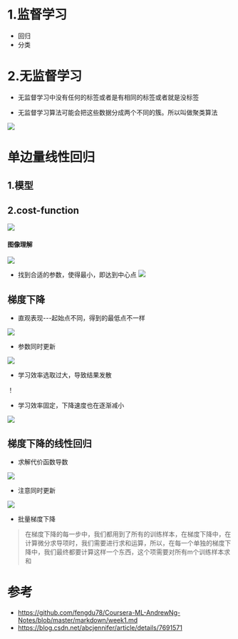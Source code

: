 # 1.监督学习

* 回归
* 分类


# 2.无监督学习


* 无监督学习中没有任何的标签或者是有相同的标签或者就是没标签

* 无监督学习算法可能会把这些数据分成两个不同的簇。所以叫做聚类算法


![](https://github.com/fengdu78/Coursera-ML-AndrewNg-Notes/blob/master/images/94f0b1d26de3923fc4ae934ec05c66ab.png)


# 单边量线性回归

## 1.模型

## 2.cost-function

![](https://github.com/fengdu78/Coursera-ML-AndrewNg-Notes/blob/master/images/10ba90df2ada721cf1850ab668204dc9.png)



#### 图像理解 
![](https://github.com/fengdu78/Coursera-ML-AndrewNg-Notes/blob/master/images/0b789788fc15889fe33fb44818c40852.png)


* 找到合适的参数，使得最小，即达到中心点
![](https://github.com/fengdu78/Coursera-ML-AndrewNg-Notes/blob/master/images/86c827fe0978ebdd608505cd45feb774.png)

## 梯度下降

* 直观表现---起始点不同，得到的最低点不一样

![](https://github.com/LiuChuang0059/Machine_Learning/blob/master/ML-AndrewNg/Images/%E6%A2%AF%E5%BA%A6%E4%B8%8B%E9%99%8D%E6%B3%95%E8%A1%A8%E7%A4%BA.jpg)

* 参数同时更新


![](https://github.com/LiuChuang0059/Machine_Learning/blob/master/ML-AndrewNg/Images/%E6%A2%AF%E5%BA%A6%E4%B8%8B%E9%99%8D%E7%AE%97%E6%B3%95_%E5%90%8C%E6%97%B6%E6%9B%B4%E6%96%B0.png)


* 学习效率选取过大，导致结果发散

！[](https://github.com/LiuChuang0059/Machine_Learning/blob/master/ML-AndrewNg/Images/%E5%AD%A6%E4%B9%A0%E6%95%88%E7%8E%87%E5%A4%A7_%E5%8F%91%E6%95%A3.jpg)


* 学习效率固定，下降速度也在逐渐减小


![](https://github.com/LiuChuang0059/Machine_Learning/blob/master/ML-AndrewNg/Images/%E6%A2%AF%E5%BA%A6%E4%B8%8B%E9%99%8D%E4%BA%8C%E7%BB%B4%E8%BF%87%E7%A8%8B.png)



## 梯度下降的线性回归


* 求解代价函数导数

![](https://github.com/LiuChuang0059/Machine_Learning/blob/master/ML-AndrewNg/Images/%E7%BA%BF%E6%80%A7%E5%9B%9E%E5%BD%92%E6%A2%AF%E5%BA%A6%E4%B8%8B%E9%99%8D.jpg)


* 注意同时更新


![](https://github.com/LiuChuang0059/Machine_Learning/blob/master/ML-AndrewNg/Images/%E6%A2%AF%E5%BA%A6%E4%B8%8B%E9%99%8D%E7%AE%97%E6%B3%95_%E5%90%8C%E6%97%B6%E6%9B%B4%E6%96%B0.png)

* 批量梯度下降

> 在梯度下降的每一步中，我们都用到了所有的训练样本，在梯度下降中，在计算微分求导项时，我们需要进行求和运算，所以，在每一个单独的梯度下降中，我们最终都要计算这样一个东西，这个项需要对所有m个训练样本求和












# 参考

* https://github.com/fengdu78/Coursera-ML-AndrewNg-Notes/blob/master/markdown/week1.md
* https://blog.csdn.net/abcjennifer/article/details/7691571

